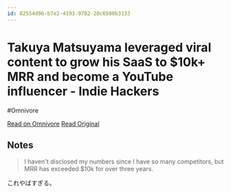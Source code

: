 ```yaml
---
id: 82554d9b-b7e2-4193-9782-20c6508b3133
---
```


# Takuya Matsuyama leveraged viral content to grow his SaaS to $10k+ MRR and become a YouTube influencer - Indie Hackers
#Omnivore

[Read on Omnivore](https://omnivore.app/me/takuya-matsuyama-leveraged-viral-content-to-grow-his-saa-s-to-10-191b0838bd0)
[Read Original](https://www.indiehackers.com/post/creators/takuya-matsuyama-leveraged-viral-content-to-grow-his-saas-to-10k-mrr-and-become-a-youtube-influencer-Nwi5J20XdXrJf3eU1YQc)

## Notes

> I haven't disclosed my numbers since I have so many competitors, but MRR has exceeded $10k for over three years.

これやばすぎる。

